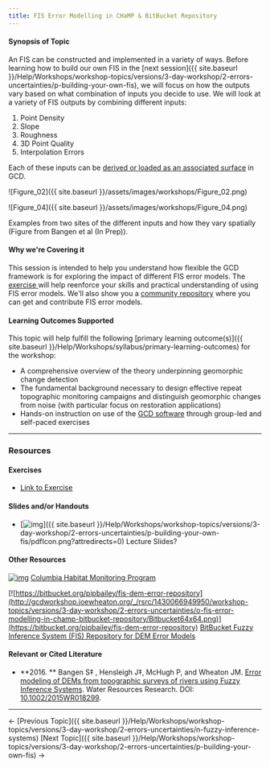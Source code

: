 ```yaml
---
title: FIS Error Modelling in CHaMP & BitBucket Repository
---
```


#### Synopsis of Topic

An FIS can be constructed and implemented in a variety of ways. Before learning how to build our own FIS in the [next session]({{ site.baseurl }}/Help/Workshops/workshop-topics/versions/3-day-workshop/2-errors-uncertainties/p-building-your-own-fis), we will focus on how the outputs vary based on what combination of inputs you decide to use. We will look at a variety of FIS outputs by combining different inputs:

1. Point Density
2. Slope
3. Roughness
4. 3D Point Quality
5. Interpolation Errors

Each of these inputs can be [derived or loaded as an associated surface](http://gcd6help.joewheaton.org/gcd-command-reference/gcd-project-explorer/f-individual-associated-surface-context-menu) in GCD.

![Figure_02]({{ site.baseurl }}/assets/images/workshops/Figure_02.png)

![Figure_04]({{ site.baseurl }}/assets/images/workshops/Figure_04.png)

Examples from two sites of the different inputs and how they vary spatially (Figure from Bangen et al (In Prep)).

#### Why we're Covering it

This session is intended to help you understand how flexible the GCD framework is for exploring the impact of different FIS error models. The [exercise ](http://gcd6help.joewheaton.org/tutorials--how-to/workshop-tutorials/o-champ-fis-error-modelling)will help reenforce your skills and practical understanding of using FIS error models. We'll also show you a [community repository](https://bitbucket.org/pipbailey/fis-dem-error-repository) where you can get and contribute FIS error models.

#### Learning Outcomes Supported

This topic will help fulfill the following [primary learning outcome(s)]({{ site.baseurl }}/Help/Workshops/syllabus/primary-learning-outcomes) for the workshop:

- A comprehensive overview of the theory underpinning geomorphic change detection
- The fundamental background necessary to design effective repeat topographic monitoring campaigns and distinguish geomorphic changes from noise (with particular focus on restoration applications)
- Hands-on instruction on use of the [GCD software](http://www.joewheaton.org/Home/research/software/GCD) through group-led and self-paced exercises

------

### Resources

#### Exercises

- [Link to Exercise](http://gcd6help.joewheaton.org/tutorials--how-to/workshop-tutorials/o-champ-fis-error-modelling)

#### Slides and/or Handouts

- [![img](http://gcdworkshop.joewheaton.org/_/rsrc/1429979102347/workshop-topics/versions/3-day-workshop/2-errors-uncertainties/p-building-your-own-fis/pdfIcon.png)]({{ site.baseurl }}/Help/Workshops/workshop-topics/versions/3-day-workshop/2-errors-uncertainties/p-building-your-own-fis/pdfIcon.png?attredirects=0) Lecture Slides?

#### Other Resources

[![img](http://gcdworkshop.joewheaton.org/_/rsrc/1430066923935/workshop-topics/versions/3-day-workshop/2-errors-uncertainties/o-fis-error-modelling-in-champ-bitbucket-repository/CHaMP_Logo_50.png)](http://champmonitoring.org/) [Columbia Habitat Monitoring Program](http://champmonitoring.org/)

[![https://bitbucket.org/pipbailey/fis-dem-error-repository](http://gcdworkshop.joewheaton.org/_/rsrc/1430066949950/workshop-topics/versions/3-day-workshop/2-errors-uncertainties/o-fis-error-modelling-in-champ-bitbucket-repository/Bitbucket64x64.png)](https://bitbucket.org/pipbailey/fis-dem-error-repository) [BitBucket Fuzzy Inference System (FIS) Repository for DEM Error Models](https://bitbucket.org/pipbailey/fis-dem-error-repository)

#### Relevant or Cited Literature

- **2016. ** Bangen S‡ , Hensleigh J‡, McHugh P, and Wheaton JM. [ Error modeling of DEMs from topographic surveys of rivers using Fuzzy Inference Systems](https://www.researchgate.net/publication/292210478_Error_modeling_of_DEMs_from_topographic_surveys_of_rivers_using_fuzzy_inference_systems).  Water Resources Research. DOI: [10.1002/2015WR018299](http://dx.doi.org/10.1002/2015WR018299).

------

← [Previous Topic]({{ site.baseurl }}/Help/Workshops/workshop-topics/versions/3-day-workshop/2-errors-uncertainties/n-fuzzy-inference-systems)            [Next Topic]({{ site.baseurl }}/Help/Workshops/workshop-topics/versions/3-day-workshop/2-errors-uncertainties/p-building-your-own-fis) →